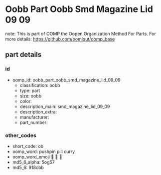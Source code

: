 # Oobb Part Oobb Smd Magazine Lid 09 09  

note: This is part of OOMP the Oopen Organization Method For Parts. For more details: https://github.com/oomlout/oomp_base

##  part details





### id
* oomp_id: oobb_part_oobb_smd_magazine_lid_09_09
  * classification: oobb
  * type: part
  * size: oobb
  * color: 
  * description_main: smd_magazine_lid_09_09
  * description_extra: 
  * manufacturer: 
  * part_number: 

### other_codes
* short_code: ob
* oomp_word: pushpin pill curry
* oomp_word_emoji :pushpin: :pill: :curry:
* md5_6_alpha: 5og57
* md5_6: 918cbb